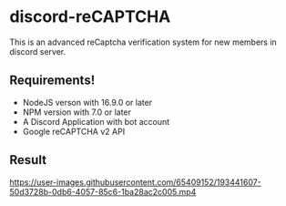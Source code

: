 # discord-reCAPTCHA

This is an advanced reCaptcha verification system for new members in discord server.

## Requirements!

- NodeJS verson with 16.9.0 or later
- NPM version with 7.0 or later
- A Discord Application with bot account
- Google reCAPTCHA v2 API

## Result

https://user-images.githubusercontent.com/65409152/193441607-50d3728b-0db6-4057-85c6-1ba28ac2c005.mp4
